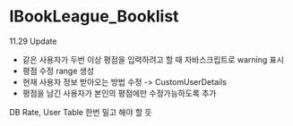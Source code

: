 # IBookLeague_Booklist

11.29 Update
- 같은 사용자가 두번 이상 평점을 입력하려고 할 때 자바스크립트로 warning 표시
- 평점 수정 range 생성
- 현재 사용자 정보 받아오는 방법 수정 -> CustomUserDetails
- 평점을 남긴 사용자가 본인의 평점에만 수정가능하도록 추가
  

  
DB Rate, User Table 한번 밀고 해야 할 듯
